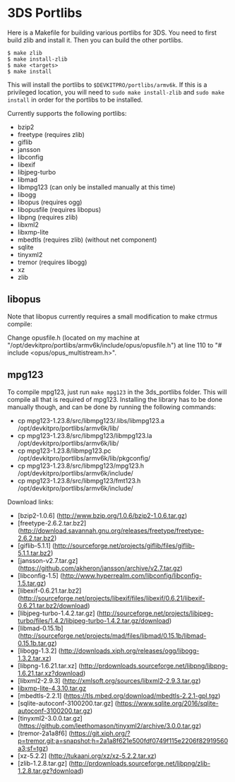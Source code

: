 3DS Portlibs
============

Here is a Makefile for building various portlibs for 3DS. You need to first
build zlib and install it. Then you can build the other portlibs.

    $ make zlib
    $ make install-zlib
    $ make <targets>
    $ make install

This will install the portlibs to `$DEVKITPRO/portlibs/armv6k`. If this is a
privileged location, you will need to `sudo make install-zlib` and `sudo make
install` in order for the portlibs to be installed.

Currently supports the following portlibs:

* bzip2
* freetype (requires zlib)
* giflib
* jansson
* libconfig
* libexif
* libjpeg-turbo
* libmad
* libmpg123 (can only be installed manually at this time)
* libogg
* libopus (requires ogg)
* libopusfile (requires libopus)
* libpng (requires zlib)
* libxml2
* libxmp-lite
* mbedtls (requires zlib) (without net component)
* sqlite
* tinyxml2
* tremor (requires libogg)
* xz
* zlib

## libopus

Note that libopus currently requires a small modification to make ctrmus compile:

Change opusfile.h (located on my machine at "/opt/devkitpro/portlibs/armv6k/include/opus/opusfile.h") at line 110 to "# include \<opus/opus_multistream.h\>".

## mpg123

To compile mpg123, just run `make mpg123` in the 3ds_portlibs folder. This will compile all that is required of mpg123. Installing the library has to be done manually though, and can be done by running the following commands:
* cp mpg123-1.23.8/src/libmpg123/.libs/libmpg123.a /opt/devkitpro/portlibs/armv6k/lib/
* cp mpg123-1.23.8/src/libmpg123/libmpg123.la /opt/devkitpro/portlibs/armv6k/lib/
* cp mpg123-1.23.8/libmpg123.pc /opt/devkitpro/portlibs/armv6k/lib/pkgconfig/
* cp mpg123-1.23.8/src/libmpg123/mpg123.h /opt/devkitpro/portlibs/armv6k/include/
* cp mpg123-1.23.8/src/libmpg123/fmt123.h /opt/devkitpro/portlibs/armv6k/include/

Download links:

* [bzip2-1.0.6] (http://www.bzip.org/1.0.6/bzip2-1.0.6.tar.gz)
* [freetype-2.6.2.tar.bz2] (http://download.savannah.gnu.org/releases/freetype/freetype-2.6.2.tar.bz2)
* [giflib-5.1.1] (http://sourceforge.net/projects/giflib/files/giflib-5.1.1.tar.bz2)
* [jansson-v2.7.tar.gz] (https://github.com/akheron/jansson/archive/v2.7.tar.gz)
* [libconfig-1.5] (http://www.hyperrealm.com/libconfig/libconfig-1.5.tar.gz)
* [libexif-0.6.21.tar.bz2] (http://sourceforge.net/projects/libexif/files/libexif/0.6.21/libexif-0.6.21.tar.bz2/download)
* [libjpeg-turbo-1.4.2.tar.gz] (http://sourceforge.net/projects/libjpeg-turbo/files/1.4.2/libjpeg-turbo-1.4.2.tar.gz/download)
* [libmad-0.15.1b] (http://sourceforge.net/projects/mad/files/libmad/0.15.1b/libmad-0.15.1b.tar.gz)
* [libogg-1.3.2] (http://downloads.xiph.org/releases/ogg/libogg-1.3.2.tar.xz)
* [libpng-1.6.21.tar.xz] (http://prdownloads.sourceforge.net/libpng/libpng-1.6.21.tar.xz?download)
* [libxml2-2.9.3] (http://xmlsoft.org/sources/libxml2-2.9.3.tar.gz)
* [libxmp-lite-4.3.10.tar.gz](http://sourceforge.net/projects/xmp/files/libxmp/4.3.10/libxmp-lite-4.3.10.tar.gz/download)
* [mbedtls-2.2.1] (https://tls.mbed.org/download/mbedtls-2.2.1-gpl.tgz)
* [sqlite-autoconf-3100200.tar.gz] (https://www.sqlite.org/2016/sqlite-autoconf-3100200.tar.gz)
* [tinyxml2-3.0.0.tar.gz] (https://github.com/leethomason/tinyxml2/archive/3.0.0.tar.gz)
* [tremor-2a1a8f6] (https://git.xiph.org/?p=tremor.git;a=snapshot;h=2a1a8f621e500fdf0749f115e2206f82919560a3;sf=tgz)
* [xz-5.2.2] (http://tukaani.org/xz/xz-5.2.2.tar.xz)
* [zlib-1.2.8.tar.gz] (http://prdownloads.sourceforge.net/libpng/zlib-1.2.8.tar.gz?download)
